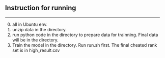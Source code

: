 ## Instruction for running
-----------------------
0. all in Ubuntu env.
1. unzip data in the <origin> directory.
2. run python code in the <ccfcode> directory to prepare data for trainning.
   Final data will be in the <run> directory.
3. Train the model in the <run> directory.
   Run run.sh first. The final cheated rank set is in high_result.csv

